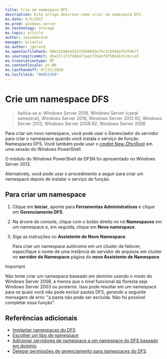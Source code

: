 ```yaml
---
title: Crie um namespace DFS
description: Este artigo descreve como criar um namespace DFS.
ms.date: 6/5/2017
ms.prod: windows-server
ms.technology: storage
ms.topic: article
author: JasonGerend
manager: brianlic
ms.author: jgerend
ms.openlocfilehash: 60b31b90ed54137898043e79c3c6504afb3f4b7f
ms.sourcegitcommit: d5e27c1f2f168a71ae272bebf8f50e1b3ccbcca3
ms.translationtype: MT
ms.contentlocale: pt-BR
ms.lasthandoff: 07/23/2020
ms.locfileid: "86953358"
---
```

# <a name="create-a-dfs-namespace"></a>Crie um namespace DFS

> Aplica-se a: Windows Server 2019, Windows Server (canal semestral), Windows Server 2016, Windows Server 2012 R2, Windows Server 2012, Windows Server 2008 R2, Windows Server 2008

Para criar um novo namespace, você pode usar o Gerenciador do servidor para criar o namespace quando você instala o serviço de função Namespaces DFS. Você também pode usar o [cmdlet New-DfsnRoot](/powershell/module/dfsn/new-dfsnroot) em uma sessão do Windows PowerShell.

O módulo do Windows PowerShell de DFSN foi apresentado no Windows Server 2012.

Alernatively, você pode usar o procedimento a seguir para criar um namespace depois de instalar o serviço de função.

## <a name="to-create-a-namespace"></a>Para criar um namespace

1.  Clique em **Iniciar**, aponte para **Ferramentas Administrativas** e clique em **Gerenciamento DFS**.

2.  Na árvore de console, clique com o botão direito no nó **Namespaces** em um namespace e, em seguida, clique em **Novo namespace**.

3.  Siga as instruções no **Assistente de Novo Namespace**.

    Para criar um namespace autônomo em um cluster de failover, especifique o nome de uma instância de servidor de arquivos em cluster no **servidor de Namespace** página do **novo Assistente de Namespace**.

> [!IMPORTANT]
> Não tente criar um namespace baseado em domínio usando o modo do Windows Server 2008, a menos que o nível funcional da floresta seja Windows Server 2003 ou posterior. Isso pode resultar em um namespace para os quais você não pode excluir pastas DFS, gerando a seguinte mensagem de erro: "a pasta não pode ser excluída. Não foi possível completar essa função".

## <a name="additional-references"></a>Referências adicionais

-   [Implantar namespaces do DFS](deploying-dfs-namespaces.md)
-   [Escolher um tipo de namespace](choose-a-namespace-type.md)
-   [Adicionar servidores de namespace a um namespace do DFS baseado em domínio](add-namespace-servers-to-a-domain-based-dfs-namespace.md)
-   [Delegar permissões de gerenciamento para namespaces do DFS](delegate-management-permissions-for-dfs-namespaces.md).
